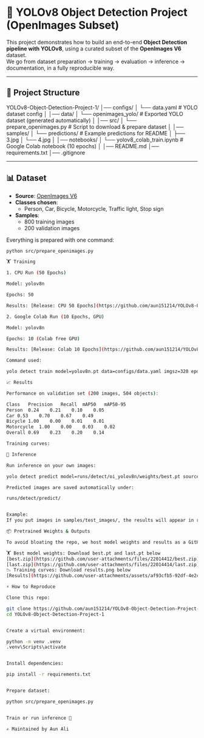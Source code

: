 # 🚀 YOLOv8 Object Detection Project (OpenImages Subset)

This project demonstrates how to build an end-to-end **Object Detection pipeline with YOLOv8**, using a curated subset of the **OpenImages V6** dataset.  
We go from dataset preparation → training → evaluation → inference → documentation, in a fully reproducible way.

---

## 📂 Project Structure

YOLOv8-Object-Detection-Project-1/
│── configs/
│ └── data.yaml # YOLO dataset config
│
│── data/
│ └── openimages_yolo/ # Exported YOLO dataset (generated automatically)
│
│── src/
│ └── prepare_openimages.py # Script to download & prepare dataset
│
│── samples/
│ └── predictions/ # Example predictions for README
│ ├── 3.jpg
│ └── 4.jpg
│
│── notebooks/
│ └── yolov8_colab_train.ipynb # Google Colab notebook (10 epochs)
│
│── README.md
│── requirements.txt
│── .gitignore


---

## 📊 Dataset

- **Source**: [OpenImages V6](https://storage.googleapis.com/openimages/web/index.html)  
- **Classes chosen**:  
  - Person, Car, Bicycle, Motorcycle, Traffic light, Stop sign
- **Samples**:  
  - 800 training images  
  - 200 validation images  

Everything is prepared with one command:

```bash
python src/prepare_openimages.py

🏋️ Training

1. CPU Run (50 Epochs)

Model: yolov8n

Epochs: 50

Results: [Release: CPU 50 Epochs](https://github.com/aun151214/YOLOv8-Object-Detection-Project-1/releases/tag/v1.0.0)

2. Google Colab Run (10 Epochs, GPU)

Model: yolov8n

Epochs: 10 (Colab free GPU)

Results: [Release: Colab 10 Epochs](https://github.com/aun151214/YOLOv8-Object-Detection-Project-1/releases/tag/colab-10ep)

Command used:

yolo detect train model=yolov8n.pt data=configs/data.yaml imgsz=320 epochs=50 batch=16 name=oi_yolov

📈 Results

Performance on validation set (200 images, 504 objects):

Class	Precision	Recall	mAP50	mAP50-95
Person	0.24	0.21	0.10	0.05
Car	0.53	0.70	0.67	0.49
Bicycle	1.00	0.00	0.01	0.01
Motorcycle	1.00	0.00	0.03	0.02
Overall	0.69	0.23	0.20	0.14

Training curves:

🔮 Inference

Run inference on your own images:

yolo detect predict model=runs/detect/oi_yolov8n/weights/best.pt source=samples/test_images/ save=True

Predicted images are saved automatically under:

runs/detect/predict/


Example:
If you put images in samples/test_images/, the results will appear in runs/detect/predict/.

📦 Pretrained Weights & Outputs

To avoid bloating the repo, we host model weights and results as a GitHub Release:

🏋️ Best model weights: Download best.pt and last.pt below
[best.zip](https://github.com/user-attachments/files/22014412/best.zip)
[last.zip](https://github.com/user-attachments/files/22014414/last.zip)
📉 Training curves: Download results.png below
[Results](https://github.com/user-attachments/assets/af93cfb5-92df-4e2c-b377-5d096a95aa51)

⚡ How to Reproduce

Clone this repo:

git clone https://github.com/aun151214/YOLOv8-Object-Detection-Project-1.git
cd YOLOv8-Object-Detection-Project-1


Create a virtual environment:

python -m venv .venv
.venv\Scripts\activate


Install dependencies:

pip install -r requirements.txt


Prepare dataset:

python src/prepare_openimages.py


Train or run inference 🚀

✍️ Maintained by Aun Ali
